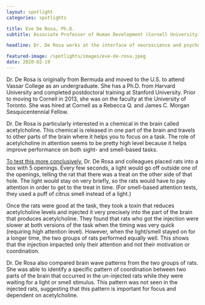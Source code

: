 ```yaml
---
layout: spotlight
categories: spotlights

title: Eve De Rosa, Ph.D.
subtitle: Associate Professor of Human Development (Cornell University)

headline: Dr. De Rosa works at the interface of neuroscience and psychology, studying how well what we know about attention and learning in rats applies to humans.

featured-image: /spotlights/images/eve-de-rosa.jpeg
date: 2020-02-19
---
```


Dr. De Rosa is originally from Bermuda and moved to the U.S. to attend Vassar College as an undergraduate. She has a Ph.D. from Harvard University and completed postdoctoral training at Stanford University. Prior to moving to Cornell in 2013, she was on the faculty at the University of Toronto. She was hired at Cornell as a Rebecca Q. and James C. Morgan Sesquicentennial Fellow.

Dr. De Rosa is particularly interested in a chemical in the brain called acetylcholine. This chemical is released in one part of the brain and travels to other parts of the brain where it helps you to focus on a task. The role of acetylcholine in attention seems to be pretty high level because it helps improve performance on both sight- and smell-based tasks.

<a class="light-bg" href="https://doi.org/10.1523/JNEUROSCI.2350-17.2018" target="_blank" rel="noopener noreferrer">To test this more conclusively</a>, Dr. De Rosa and colleagues placed rats into a box with 5 openings. Every few seconds, a light would go off outside one of the openings, telling the rat that there was a treat on the other side of that hole. The light would stay on very briefly, so the rats would have to pay attention in order to get to the treat in time. (For smell-based attention tests, they used a puff of citrus smell instead of a light.)

Once the rats were good at the task, they took a toxin that reduces acetylcholine levels and injected it very precisely into the part of the brain that produces acetylcholine. They found that rats who got the injection were slower at both versions of the task when the timing was very quick (requiring high attention level). However, when the light/smell stayed on for a longer time, the two groups of rats performed equally well. This shows that the injection impacted only their attention and not their motivation or coordination.

Dr. De Rosa also compared brain wave patterns from the two groups of rats. She was able to identify a specific pattern of coordination between two parts of the brain that occurred in the un-injected rats while they were waiting for a light or smell stimulus. This pattern was not seen in the injected rats, suggesting that this pattern is important for focus and dependent on acetylcholine.
